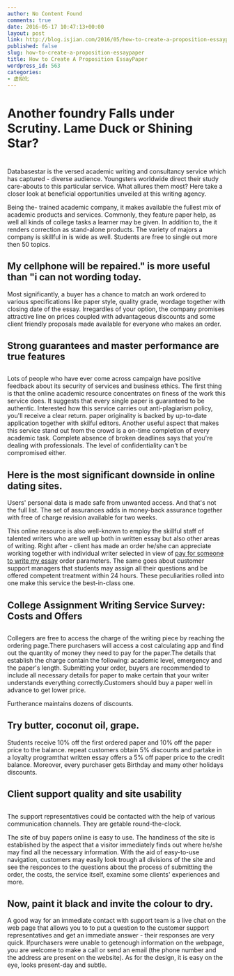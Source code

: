 ```yaml
---
author: No Content Found
comments: true
date: 2016-05-17 10:47:13+00:00
layout: post
link: http://blog.isjian.com/2016/05/how-to-create-a-proposition-essaypaper/
published: false
slug: how-to-create-a-proposition-essaypaper
title: How to Create A Proposition EssayPaper
wordpress_id: 563
categories:
- 虚拟化
---
```


# Another foundry Falls under Scrutiny. Lame Duck or Shining Star?

# 

Databasestar is the versed academic writing and consultancy service which has captured - diverse audience. Youngsters worldwide direct their study care-abouts to this particular service. What allures them most? Here take a closer look at beneficial opportunities unveiled at this writing agency.

Being the- trained academic company, it makes available the fullest mix of academic products and services. Commonly, they feature paper help, as well all kinds of college tasks a learner may be given. In addition to, the it renders correction as stand-alone products. The variety of majors a company is skillful in is wide as well. Students are free to single out more then 50 topics.

## My cellphone will be repaired." is more useful than "i can not wording today.

Most significantly, a buyer has a chance to match an work ordered to various specifications like paper style, quality grade, wordage together with closing date of the essay. Irregardles of your option, the company promises attractive line on prices coupled with advantageous discounts and some client friendly proposals made available for everyone who makes an order.

##  Strong guarantees and master performance are true features

## 

Lots of people who have ever come across campaign have positive feedback about its security of services and business ethics. The first thing is that the online academic resource concentrates on finess of the work this service does. It suggests that every single paper is guaranteed to be authentic. Interested how this service carries out anti-plagiarism policy, you'll receive a clear return. paper originality is backed by up-to-date application together with skilful editors. Another useful aspect that makes this service stand out from the crowd is a on-time completion of every academic task. Complete absence of broken deadlines says that you're dealing with professionals. The level of confidentiality can't be compromised either.

## Here is the most significant downside in online dating sites.

Users' personal data is made safe from unwanted access. And that's not the full list. The set of assurances adds in money-back assurance together with free of charge revision available for two weeks.

This online resource is also well-known to employ the skillful staff of talented writers who are well up both in written essay but also other areas of writing. Right after - client has made an order he/she can appreciate working together with individual writer selected in view of [pay for someone to write my essay](http://pay-for-essays.com/) order parameters. The same goes about customer support managers that students may assign all their questions and be offered competent treatment within 24 hours. These peculiarities rolled into one make this service the best-in-class one.

## College Assignment Writing Service Survey: Costs and Offers

## 

Collegers are free to access the charge of the writing piece by reaching the ordering page.There purchasers will access a cost calculating app and find out the quantity of money they need to pay for the paper.The details that establish the charge contain the following: academic level, emergency and the paper's length. Submitting your order, buyers are recommended to include all necessary details for paper to make certain that your writer understands everything correctly.Customers should buy a paper well in advance to get lower price.

Furtherance maintains dozens of discounts.

## Try butter, coconut oil, grape.

Students receive 10% off the first ordered paper and 10% off the paper price to the balance. repeat customers obtain 5% discounts and partake in a loyalty programthat written essay offers a 5% off paper price to the credit balance. Moreover, every purchaser gets Birthday and many other holidays discounts. 

##  Client support quality and site usability

## 

The support representatives could be contacted with the help of various communication channels. They are getable round-the-clock.

The site of buy papers online is easy to use. The handiness of the site is established by the aspect that a visitor immediately finds out where he/she may find all the necessary information. With the aid of easy-to-use navigation, customers may easily look trough all divisions of the site and see the responces to the questions about the process of submitting the order, the costs, the service itself, examine some clients' experiences and more.

## Now, paint it black and invite the colour to dry.

A good way for an immediate contact with support team is a live chat on the web page that allows you to to put a question to the customer support representatives and get an immediate answer - their responses are very quick. Ifpurchasers were unable to getenough information on the webpage, you are welcome to make a call or send an email (the phone number and the address are present on the website). As for the design, it is easy on the eye, looks present-day and subtle.
